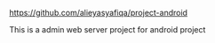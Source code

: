 https://github.com/alieyasyafiqa/project-android

This is a admin web server project for android project

